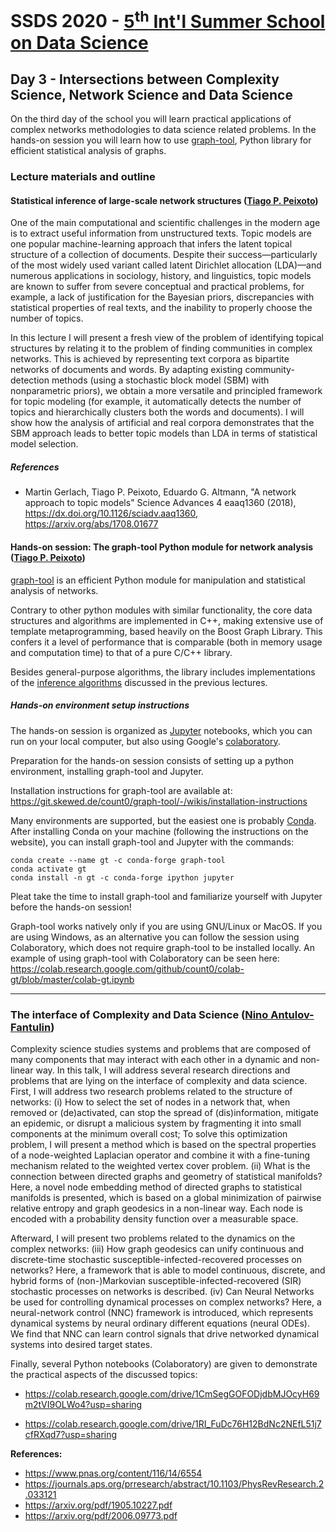# SSDS 2020  - [5<sup>th</sup> Int'l Summer School on Data Science](https://sites.google.com/view/ssdatascience2020)

## Day 3 - Intersections between Complexity Science, Network Science and Data Science

On the third day of the school you will learn practical applications of complex networks methodologies to data science related problems. In the hands-on session you will learn how to use [graph-tool](https://graph-tool.skewed.de/), Python library for efficient statistical analysis of graphs.

### Lecture materials and outline


#### Statistical inference of large-scale network structures ([Tiago P. Peixoto](https://skewed.de/tiago))

One of the main computational and scientific challenges in the modern
age is to extract useful information from unstructured texts. Topic
models are one popular machine-learning approach that infers the latent
topical structure of a collection of documents. Despite their
success—particularly of the most widely used variant called latent
Dirichlet allocation (LDA)—and numerous applications in sociology,
history, and linguistics, topic models are known to suffer from severe
conceptual and practical problems, for example, a lack of justification
for the Bayesian priors, discrepancies with statistical properties of
real texts, and the inability to properly choose the number of
topics. 

In this lecture I will present a fresh view of the problem of
identifying topical structures by relating it to the problem of finding
communities in complex networks. This is achieved by representing text
corpora as bipartite networks of documents and words. By adapting
existing community-detection methods (using a stochastic block model
(SBM) with nonparametric priors), we obtain a more versatile and
principled framework for topic modeling (for example, it automatically
detects the number of topics and hierarchically clusters both the words
and documents). I will show how the analysis of artificial and real
corpora demonstrates that the SBM approach leads to better topic models
than LDA in terms of statistical model selection.

##### References

- Martin Gerlach, Tiago P. Peixoto, Eduardo G. Altmann, "A network approach to topic models"
Science Advances 4 eaaq1360 (2018), https://dx.doi.org/10.1126/sciadv.aaq1360, https://arxiv.org/abs/1708.01677


#### Hands-on session: The graph-tool Python module for network analysis ([Tiago P. Peixoto](https://skewed.de/tiago))

[graph-tool](https://graph-tool.skewed.de) is an efficient Python module
for manipulation and statistical analysis of networks.

Contrary to other python modules with similar functionality, the core
data structures and algorithms are implemented in C++, making extensive
use of template metaprogramming, based heavily on the Boost Graph
Library. This confers it a level of performance that is comparable (both
in memory usage and computation time) to that of a pure C/C++ library.

Besides general-purpose algorithms, the library includes implementations
of the [inference
algorithms](https://graph-tool.skewed.de/static/doc/demos/inference/inference.html)
discussed in the previous lectures.

##### Hands-on environment setup instructions

The hands-on session is organized as [Jupyter](http://jupyter.org)
notebooks, which you can run on your local computer, but also using
Google's [colaboratory](https://colab.research.google.com).

Preparation for the hands-on session consists of setting up a python
environment, installing graph-tool and Jupyter.

Installation instructions for graph-tool are available at: https://git.skewed.de/count0/graph-tool/-/wikis/installation-instructions

Many environments are supported, but the easiest one is probably
[Conda](https://conda.io/). After installing Conda on your machine
(following the instructions on the website), you can install graph-tool
and Jupyter with the commands:

```
conda create --name gt -c conda-forge graph-tool
conda activate gt
conda install -n gt -c conda-forge ipython jupyter
```

Pleat take the time to install graph-tool and familiarize yourself with Jupyter before the hands-on session!

Graph-tool works natively only if you are using GNU/Linux or MacOS. If
you are using Windows, as an alternative you can follow the session
using Colaboratory, which does not require graph-tool to be installed
locally. An example of using graph-tool with Colaboratory can be seen
here:
https://colab.research.google.com/github/count0/colab-gt/blob/master/colab-gt.ipynb

---

### The interface of Complexity and Data Science ([Nino Antulov-Fantulin](https://www.ninoaf.com/))

Complexity science studies systems and problems that are composed of many components that may interact with each other in a dynamic and non-linear way. In this talk, I  will address several research directions and problems that are lying on the interface of complexity and data science. 
First, I will address two research problems related to the structure of networks: 
(i) How to select the set of nodes in a network that, when removed or (de)activated, can stop the spread of (dis)information, mitigate an epidemic, or disrupt a malicious system by fragmenting it into small components at the minimum overall cost;
To solve this optimization problem, I will present a method which is based on the spectral properties of a node-weighted Laplacian operator and combine it with a fine-tuning mechanism related to the weighted vertex cover problem.
(ii) What is the connection between directed graphs and geometry of statistical manifolds? 
Here, a novel node embedding method of directed graphs to statistical manifolds is presented, which is based on a global minimization of pairwise relative entropy and graph geodesics in a non-linear way. Each node is encoded with a probability density function over a measurable space.

Afterward, I will present two problems related to the dynamics on the complex networks:
(iii) How graph geodesics can unify continuous and discrete-time stochastic susceptible-infected-recovered processes on networks?
Here, a framework that is able to model continuous, discrete, and hybrid forms of (non-)Markovian susceptible-infected-recovered (SIR) stochastic processes on networks is described.
(iv) Can Neural Networks be used for controlling dynamical processes on complex networks? 
Here, a neural-network control (NNC) framework is introduced, which represents dynamical systems by neural ordinary different equations (neural ODEs). We find that NNC can learn control signals that drive networked dynamical systems into desired target states.

Finally, several Python notebooks (Colaboratory) are given to demonstrate the practical aspects of the discussed topics:

* https://colab.research.google.com/drive/1CmSegGOFODjdbMJOcyH69m2tVI9OLWo4?usp=sharing

* https://colab.research.google.com/drive/1RI_FuDc76H12BdNc2NEfL51j7cfRXqd7?usp=sharing

**References:**
* https://www.pnas.org/content/116/14/6554
* https://journals.aps.org/prresearch/abstract/10.1103/PhysRevResearch.2.033121
* https://arxiv.org/pdf/1905.10227.pdf
* https://arxiv.org/pdf/2006.09773.pdf
